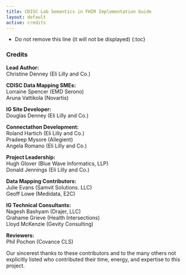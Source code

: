 ```yaml
---
title: CDISC Lab Semantics in FHIR Implementation Guide
layout: default
active: credits
---
```



<!-- TOC  the css styling for this is \pages\assets\css\project.css under 'markdown-toc'-->

* Do not remove this line (it will not be displayed)
{:toc}


<!-- end TOC -->


###  Credits

**Lead Author:**  
Christine Denney (Eli Lilly and Co.)  

**CDISC Data Mapping SMEs:**  
Lorraine Spencer (EMD Serono)  
Aruna Vattikola (Novartis)  

**IG Site Developer:**  
Douglas Denney (Eli Lilly and Co.)  

**Connectathon Development:**  
Roland Hartich (Eli Lilly and Co.)  
Pradeep Mysore (Allegient)  
Angela Romano (Eli Lilly and Co.)  

**Project Leadership:**  
Hugh Glover (Blue Wave Informatics, LLP)  
Donald Jennings (Eli Lilly and Co.)  

**Data Mapping Contributors:**  
Julie Evans (Samvit Solutions. LLC)  
Geoff Lowe (Medidata, E2C)  

**IG Technical Consultants:**  
Nagesh Bashyam (Drajer, LLC)  
Grahame Grieve (Health Intersections)  
Lloyd McKenzie (Gevity Consulting)

**Reviewers:**  
Phil Pochon (Covance CLS)  

Our sincerest thanks to these contributors and to the many others not explicitly listed who contributed their time, energy, and expertise to this project.

<br/>
